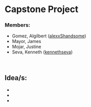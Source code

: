 # Capstone Project

### Members:
* Gomez, Algilbert ([alexxShandsome](https://github.com/alexxShandsome))
* Mayor, James
* Mojar, Justine
* Seva, Kenneth ([kennethseva](https://github.com/kennethseva))

<br>

## Idea/s:
*
*
*
